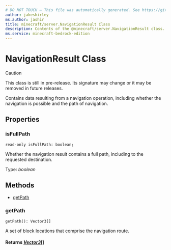 ```yaml
---
# DO NOT TOUCH — This file was automatically generated. See https://github.com/mojang/minecraftapidocsgenerator to modify descriptions, examples, etc.
author: jakeshirley
ms.author: jashir
title: minecraft/server.NavigationResult Class
description: Contents of the @minecraft/server.NavigationResult class.
ms.service: minecraft-bedrock-edition
---
```

# NavigationResult Class

> [!CAUTION]
> This class is still in pre-release.  Its signature may change or it may be removed in future releases.

Contains data resulting from a navigation operation, including whether the navigation is possible and the path of navigation.

## Properties

### **isFullPath**
`read-only isFullPath: boolean;`

Whether the navigation result contains a full path, including to the requested destination.

Type: *boolean*

## Methods
- [getPath](#getpath)

### **getPath**
`
getPath(): Vector3[]
`

A set of block locations that comprise the navigation route.

#### **Returns** [*Vector3*](Vector3.md)[]
